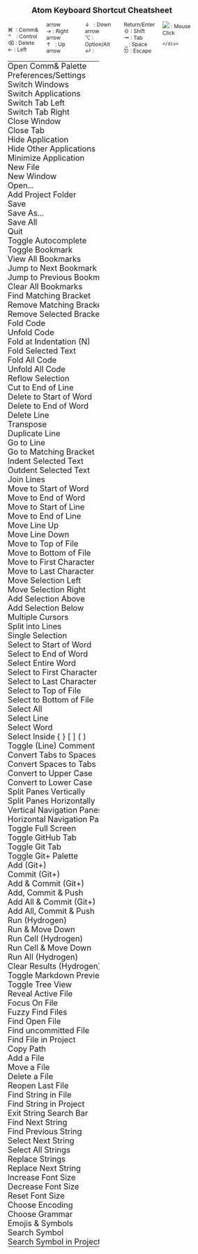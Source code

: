 <style>
  .col2 {
    columns: 2 200px;         /* number of columns & width in pixels*/
    -webkit-columns: 2 200px; /* chrome, safari */
    -moz-columns: 2 200px;    /* firefox */
  }
  .col3 {
    columns: 3 100px;
    -webkit-columns: 3 100px;
    -moz-columns: 3 100px;
  }

  .col4 {
    columns: 4 50px;
    -webkit-columns: 4 50px;
    -moz-columns: 4 50px;
  }

  .col5 {
    columns: 5 25px;
    -webkit-columns: 5 25px;
    -moz-columns: 5 25px;
  }

  table tr {
    border-collapse: collapse;
    white-space:nowrap;
  }

  table td {
   padding:0; margin:0;
   border-collapse: collapse;
 }
 body{ /* Normal  */
      font-size: 12px;
  }

  td {  /* Table  */
  font-size: 18px;

  }

</style>

<center>
<h2>Atom Keyboard Shortcut Cheatsheet</h2>
</center>


<div style="text-align: center;">
    <div style="display: inline-block; text-align: left">
      <div class="col5">

<!--More-->

⌘ &nbsp;: Comm&
</br>
⌃ &nbsp; : Control
</br>
⌫ : Delete
</br>
← : Left arrow
</br>
→ : Right arrow
</br>
↑ &nbsp; : Up arrow
</br>
↓ &nbsp; : Down arrow
</br>
⌥ : Option/Alt
</br>
↩ : Return/Enter
</br>
⇧ : Shift
</br>
⇥ : Tab
</br>
&nbsp;⎵ : Space
</br>
⎋ : Escape
</br>
![](http://tobiasahlin.com/static/cursors/default.png) : Mouse Click

    </div>
  </div>
</div>

<div class="col2">

|| |
|----------------------------------------|-----------|
| Open Comm& Palette                   | ⌘ ⇧ P     |
| Preferences/Settings                   | ⌘ ,       |
| Switch Windows                         | ⌘ `       |
| Switch Applications                    | ⌘ ⇥       |
| Switch Tab Left                        | ⌘ ⇧ {     |
| Switch Tab Right                       | ⌘ ⇧ }     |
| Close Window                           | ⌘ W       |
| Close Tab                              | ⌘ ⇧ W     |
| Hide Application                       | ⌘ H       |
| Hide Other Applications                | ⌥ ⌘ H     |
| Minimize Application                   | ⌘ M       |
| New File                               | ⌘ N       |
| New Window                             | ⌘ ⇧ N     |
| Open...                                | ⌘ O       |
| Add Project Folder                     | ⌘ ⇧ O     |
| Save                                   | ⌘ S       |
| Save As...                             | ⌘ ⇧ S     |
| Save All                               | ⌥ ⇧ S     |
| Quit                                   | ⌘ Q       |
| Toggle Autocomplete                    | ⌃ ␣       |
| Toggle Bookmark                        | ⌘ `F2`    |
| View All Bookmarks                     | ⌃ `F2`    |
| Jump to Next Bookmark                  | `F2`      |
| Jump to Previous Bookmark              | ⇧ `F2`    |
| Clear All Bookmarks                    |  ⌘ ⇧ `F2` |
| Find Matching Bracket                  | ⌃ M       |
| Remove Matching Bracket                | ^ ⌫       |
| Remove Selected Bracket                | ^ ]       |
| Fold Code                              | ⌥ ⌘ [     |
| Unfold Code                            | ⌥ ⌘ ]     |
| Fold at Indentation (N)                | ⌘ K ⌘ N   |
| Fold Selected Text                     | ⌥ ⌘ ⌃ F   |
| Fold All Code                          | ⌥ ⌘ {     |
| Unfold All Code                        | ⌥ ⌘ }     |
| Reflow Selection                       | ⌥ ⌘ Q     |
| Cut to End of Line                     | ⌃ K       |
| Delete to Start of Word                | ⌥ ⌫       |
| Delete to End of Word                  | ⌥ D       |
| Delete Line                            | ⌃ ⇧ K     |
| Transpose                              | ⌃ T       |
| Duplicate Line                         | ⌘ ⇧ D     |
| Go to Line                             | ⌃ G       |
| Go to Matching Bracket                 | ⌃ M       |
| Indent Selected Text                   | ⌘ ]       |
| Outdent Selected Text                  | ⌘ [       |
| Join Lines                             | ⌘ J       |
| Move to Start of Word                  | ⌥ B       |
| Move to End of Word                    | ⌥ F       |
| Move to Start of Line                  | ⌃ A       |
| Move to End of Line                    | ⌃ E       |
| Move Line Up                           | ⌘ ⌃ ↑     |
| Move Line Down                         | ⌘ ⌃ ↓     |
| Move to Top of File                    | ⌘ ↑       |
| Move to Bottom of File                 | ⌘ ↓       |
| Move to First Character                |  ⌘ ←      |
| Move to Last Character                 | ⌘ →       |
| Move Selection Left                    |  ⌘ ⌃  ←   |
| Move Selection Right                   |  ⌘ ⌃  →   |
| Add Selection Above                    | ⌃ ⇧ ↑     |
| Add Selection Below                    | ⌃ ⇧ ↓     |
| Multiple Cursors                       | ⌥ ⌘ ![](http://tobiasahlin.com/static/cursors/default.png) |
| Split into Lines                       | ⌘ ⇧ L     |
| Single Selection                       |   ⎋       |
| Select to Start of Word                | ⌥ ⇧ ←     |
| Select to End of Word                  | ⌥ ⇧ →     |
| Select Entire Word                     | ⌃ ⇧ W     |
| Select to First Character              | ⌘ ⇧ ←     |
| Select to Last Character               | ⌘ ⇧ →     |
| Select to Top of File                  | ⌘ ⇧ ↑     |
| Select to Bottom of File               | ⌘ ⇧ ↓     |
| Select All                             | ⌘ A       |
| Select Line                            | ⌘ L       |
| Select Word                            | ⌃ ⇧ W     |
| Select Inside { } [ ] ( )              | ⌃ ⌘ M     |
| Toggle (Line) Comment                  | ⌘ /       |
| Convert Tabs to Spaces                 | ⌥ ⌘ [     |
| Convert Spaces to Tabs                 | ⌥ ⌘ ]     |
| Convert to Upper Case                  | ⌘ K U     |
| Convert to Lower Case                  | ⌘ K L     |
| Split Panes Vertically                 | ⌘ K ↓     |
| Split Panes Horizontally               | ⌘ K →     |
| Vertical Navigation Panes              | ⌘ K ⌘ ↓   |
| Horizontal Navigation Panes            | ⌘ K ⌘ →   |
| Toggle Full Screen                     | ⌃ ⌘ F     |
| Toggle GitHub Tab                      | ⌃ ⇧ 8     |
| Toggle Git Tab                         | ⌃ ⇧ 9     |
| Toggle Git+ Palette                    | ⌘  ⇧ H    |
| Add (Git+)                             | ⌃ ⇧ A     |
| Commit (Git+)                          | ⌃ ⇧ C     |
| Add & Commit (Git+)                    | ⌃ ⇧ A, C  |
| Add, Commit & Push                     | ⌃ ⇧ A, Q  |
| Add All & Commit (Git+)                | ⌃ ⇧ A, A  |
| Add All, Commit & Push                 | ⌃ ⇧ A, P  |
| Run (Hydrogen)                         | ⌘  ↩      |   
| Run & Move Down                        | ⌘  ⇧      |   
| Run Cell (Hydrogen)                    | ⌥ ⌘ ↩     |   
| Run Cell & Move Down                   | ⌥ ⇧ ↩     |   
| Run All (Hydrogen)                     | ^ ⌘ ↩     |   
| Clear Results (Hydrogen)               | ⌥ ⌘ ⌫     |   
| Toggle Markdown Preview                | ⌃ ⇧ M     |
| Toggle Tree View                       | ⌘ \       |
| Reveal Active File                     | ⌘ ⇧ \     |
| Focus On File                          | ^ 0       |  
| Fuzzy Find Files                       | ⌘ T       |
| Find Open File                         | ⌘ B       |
| Find uncommitted File                  | ⌘ ⇧ B     |
| Find File in Project                   |⌘ P        |
| Copy Path                              | ⌃ ⇧ C     |
| Add a File                             | A         |
| Move a File                            | M         |
| Delete a File                          | ⌫         |
| Reopen Last File                       | ⌘ ⇧ T     |
| Find String in File                    | ⌘ F       |
| Find String in Project                 | ⇧ ⌘ F     |
| Exit String Search Bar                 |   ⎋       |
| Find Next String                       | ⌘ G       |
| Find Previous String                   | ⇧ ⌘ G     |
| Select Next String                     | ⌘ D       |
| Select All Strings                     | ⌃ ⌘ G     |
| Replace Strings                        | ⌥ ⌘ F     |
| Replace Next String                    | ⌥ ⌘ E     |
| Increase Font Size                     | ⌘ +       |
| Decrease Font Size                     | ⌘ -       |
| Reset Font Size                        | ⌘ 0       |
| Choose Encoding                        | ⌃ ⇧ U     |
| Choose Grammar                         | ⌃ ⇧ L     |
| Emojis & Symbols                     | ⌃ ⌘ ␣     |
| Search Symbol                          | ⌘ R       |
| Search Symbol in Project               | ⌘ ⇧ R     |
